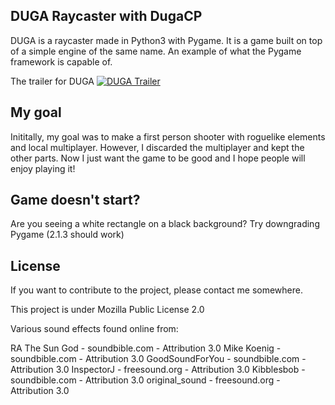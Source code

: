 ## DUGA Raycaster with DugaCP

DUGA is a raycaster made in Python3 with Pygame. It is a game built on top of a simple engine of the same name. An example of what the Pygame framework is capable of.

The trailer for DUGA
[![DUGA Trailer](http://i3.ytimg.com/vi/By_cbsacvTM/maxresdefault.jpg)](https://www.youtube.com/watch?v=qaSFO028JEo)

## My goal

Inititally, my goal was to make a first person shooter with roguelike elements and local multiplayer. However, I discarded the multiplayer and kept the other parts.
Now I just want the game to be good and I hope people will enjoy playing it!

## Game doesn't start?

Are you seeing a white rectangle on a black background? Try downgrading Pygame (2.1.3 should work)

## License

If you want to contribute to the project, please contact me somewhere.

This project is under Mozilla Public License 2.0

Various sound effects found online from:

RA The Sun God - soundbible.com - Attribution 3.0
Mike Koenig - soundbible.com - Attribution 3.0
GoodSoundForYou - soundbible.com - Attribution 3.0
InspectorJ - freesound.org - Attribution 3.0
Kibblesbob - soundbible.com - Attribution 3.0
original_sound - freesound.org - Attribution 3.0
